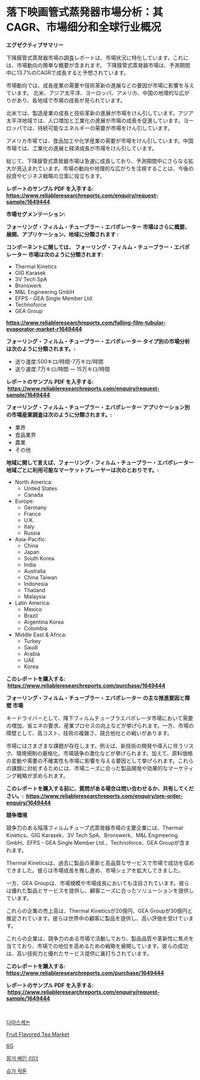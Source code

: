 <p><h1>落下映画管式蒸発器市場分析：其CAGR、市場细分和全球行业概况</h1></p><p><strong>エグゼクティブサマリー</strong></p>
<p><p>下降膜管式蒸発器市場の調査レポートは、市場状況に特化しています。これには、市場動向の簡単な概要が含まれます。 下降膜管式蒸発器市場は、予測期間中に13.7%のCAGRで成長すると予想されています。</p><p>市場動向では、成長産業の需要や技術革新の進展などの要因が市場に影響を与えています。 北米、アジア太平洋、ヨーロッパ、アメリカ、中国の地理的な広がりがあり、各地域で市場の成長が見られています。</p><p>北米では、製造産業の成長と技術革新の進展が市場をけん引しています。アジア太平洋地域では、人口増加と工業化の進展が市場の成長を促進しています。ヨーロッパでは、持続可能なエネルギーの需要が市場をけん引しています。</p><p>アメリカ市場では、食品加工や化学産業の需要が市場をけん引しています。中国市場では、工業化の進展と経済成長が市場をけん引しています。</p><p>総じて、下降膜管式蒸発器市場は急速に成長しており、予測期間中にさらなる拡大が見込まれています。市場の動向や地理的な広がりを注視することは、今後の投資やビジネス戦略の立案に役立ちます。</p></p>
<p><strong>レポートのサンプル PDF を入手する: <a href="https://www.reliableresearchreports.com/enquiry/request-sample/1649444">https://www.reliableresearchreports.com/enquiry/request-sample/1649444</a></strong></p>
<p><strong>市場セグメンテーション:</strong></p>
<p><strong> フォーリング・フィルム・チューブラー・エバポレーター 市場はさらに概要、展開、アプリケーション、地域に分類されます :</strong></p>
<p><strong>コンポーネントに関しては、 フォーリング・フィルム・チューブラー・エバポレーター 市場は次のように分類されます: &nbsp;</strong></p>
<p><ul><li>Thermal Kinetics</li><li>GIG Karasek</li><li>3V Tech SpA</li><li>Bronswerk</li><li>M&L Engineering GmbH</li><li>EFPS - GEA Single Member Ltd.</li><li>Technoforce</li><li>GEA Group</li></ul></p>
<p><strong><a href="https://www.reliableresearchreports.com/falling-film-tubular-evaporator-market-r1649444">https://www.reliableresearchreports.com/falling-film-tubular-evaporator-market-r1649444</a></strong></p>
<p><strong> フォーリング・フィルム・チューブラー・エバポレーター タイプ別の市場分析は次のように分類されます。:</strong></p>
<p><ul><li>送り速度:500キロ/時間-7万キロ/時間</li><li>送り速度:7万キロ/時間 — 15万キロ/時間</li></ul></p>
<p><strong>レポートのサンプル PDF を入手する: &nbsp;<a href="https://www.reliableresearchreports.com/enquiry/request-sample/1649444">https://www.reliableresearchreports.com/enquiry/request-sample/1649444</a></strong></p>
<p><strong> フォーリング・フィルム・チューブラー・エバポレーター アプリケーション別の市場産業調査は次のように分類されます。:</strong></p>
<p><ul><li>業界</li><li>食品業界</li><li>農業</li><li>その他</li></ul></p>
<p><strong>地域に関して言えば、フォーリング・フィルム・チューブラー・エバポレーター 地域ごとに利用可能なマーケットプレーヤーは次のとおりです。:</strong></p>
<p><ul>
    <li>
        North America:
        <ul>
            <li>United States</li>
            <li>Canada</li>
        </ul>
    </li>
    <li>
        Europe:
        <ul>
            <li>Germany</li>
            <li>France</li>
            <li>U.K.</li>
            <li>Italy</li>
            <li>Russia</li>
        </ul>
    </li>
    <li>
        Asia-Pacific:
        <ul>
            <li>China</li>
            <li>Japan</li>
            <li>South Korea</li>
            <li>India</li>
            <li>Australia</li>
            <li>China Taiwan</li>
            <li>Indonesia</li>
            <li>Thailand</li>
            <li>Malaysia</li>
        </ul>
    </li>
    <li>
        Latin America:
        <ul>
            <li>Mexico</li>
            <li>Brazil</li>
            <li>Argentina Korea</li>
            <li>Colombia</li>
        </ul>
    </li>
    <li>
        Middle East & Africa:
        <ul>
            <li>Turkey</li>
            <li>Saudi</li>
            <li>Arabia</li>
            <li>UAE</li>
            <li>Korea</li>
        </ul>
    </li>
    </ul></p>
<p><strong>このレポートを購入する: &nbsp;<a href="https://www.reliableresearchreports.com/purchase/1649444">https://www.reliableresearchreports.com/purchase/1649444</a></strong></p>
<p><strong>フォーリング・フィルム・チューブラー・エバポレーター の主な推進要因と障壁 市場</strong></p>
<p><p>キードライバーとして、降下フィルムチューブラエバポレータ市場において需要の増加、省エネの要求、産業プロセスの向上などが挙げられます。一方、市場の障壁として、高コスト、技術の複雑さ、競合他社との戦いがあります。</p><p>市場にはさまざまな課題が存在します。例えば、新技術の開発や導入に伴うリスク、環境規制の厳格化、市場競争の激化などが挙げられます。加えて、原料価格の変動や需要の不確実性も市場に影響を与える要因として挙げられます。これらの課題に対処するためには、市場ニーズに合った製品開発や効果的なマーケティング戦略が求められます。</p></p>
<p><strong>このレポートを購入する前に、質問がある場合は問い合わせるか、共有してください。:&nbsp; <a href="https://www.reliableresearchreports.com/enquiry/pre-order-enquiry/1649444">https://www.reliableresearchreports.com/enquiry/pre-order-enquiry/1649444</a></strong></p>
<p><strong>競争環境</strong></p>
<p><p>競争力のある陥落フィルムチューブ式蒸発器市場の主要企業には、Thermal Kinetics、GIG Karasek、3V Tech SpA、Bronswerk、M&L Engineering GmbH、EFPS - GEA Single Member Ltd.、Technoforce、GEA Groupが含まれます。</p><p>Thermal Kineticsは、過去に製品の革新と高品質なサービスで市場で成功を収めてきました。彼らは市場成長を推し進め、市場シェアを拡大してきました。</p><p>一方、GEA Groupは、市場規模や市場成長においても注目されています。彼らは優れた製品とサービスを提供し、顧客ニーズに合ったソリューションを提供しています。</p><p>これらの企業の売上高は、Thermal Kineticsが20億円、GEA Groupが30億円と推定されています。彼らは世界中の顧客に製品を提供し、高い評価を受けています。</p><p>これらの企業は、競争力のある市場で活動しており、製品品質や革新性に焦点を当てており、市場での地位を高めるための戦略を展開しています。彼らの成功は、高い技術力と優れたサービス提供に裏打ちされています。</p></p>
<p><strong>このレポートを購入する: &nbsp; <a href="https://www.reliableresearchreports.com/purchase/1649444">https://www.reliableresearchreports.com/purchase/1649444</a></strong></p>
<p><strong>レポートのサンプル PDF を入手する: &nbsp;<a href="https://www.reliableresearchreports.com/enquiry/request-sample/1649444">https://www.reliableresearchreports.com/enquiry/request-sample/1649444</a></strong><strong></strong></p>
<p>&nbsp;</p>
<p><p><a href="https://github.com/Skyleitney456456/Market-Research-Report-List-1/blob/main/487504126113.md">다마스케논</a></p><p><a href="https://natural-crush-b99.notion.site/Fruit-Flavored-Tea-Market-Exploring-Market-Share-Market-Trends-and-Future-Growth-840a93fd616943b5a82f54eda83bb770">Fruit Flavored Tea Market</a></p><p><a href="https://medium.com/@jordymiller39/6g%E5%B8%82%E5%A0%B4%E8%A6%8F%E6%A8%A1%E3%81%A8%E5%B8%82%E5%A0%B4%E5%8B%95%E5%90%91-2024%E5%B9%B4%E3%81%8B%E3%82%892031%E5%B9%B4%E3%81%BE%E3%81%A7%E3%81%AE%E5%AE%8C%E5%85%A8%E3%81%AA%E6%A5%AD%E7%95%8C%E6%A6%82%E8%A6%81-144cdc0462f0">6G</a></p><p><a href="https://medium.com/@simeonbode1/%EC%86%90%EA%B0%80%EB%9D%BD-%EC%A0%95%EB%A7%A5-%ED%8C%90%EB%8F%85%EA%B8%B0-%EC%8B%9C%EC%9E%A5-%EC%9D%B8%EC%82%AC%EC%9D%B4%ED%8A%B8-%EC%8B%9C%EC%9E%A5-%EB%8F%99%ED%96%A5-%EC%84%B1%EC%9E%A5-2024%EB%85%84%EB%B6%80%ED%84%B0-2031%EB%85%84%EA%B9%8C%EC%A7%80-%EC%98%88%EC%B8%A1%EB%90%9C-%EA%B2%83-bd3d2b25865d">핑거 베인 리더</a></p><p><a href="https://github.com/vs10l4sfg5c/Market-Research-Report-List-1/blob/main/743361826112.md">슈가 락톤</a></p></p>